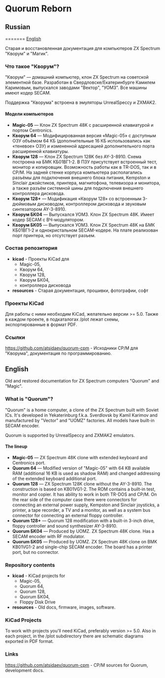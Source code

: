 # Quorum Reborn

## Russian
=======
[English](#english)

Старая и восстановленная документация для компьютеров ZX Spectrum "Кворум" и "Магик".

### Что такое "Кворум"?

"Кворум" — домашний компьютер, клон ZX Spectrum на советской элементной базе.
Разработан в Свердловске/Екатеринбурге Камилем Каримовым, выпускался заводами
"Вектор", "УОМЗ". Все машины имеют кодер SECAM.

Поддержка "Кворума" встроена в эмуляторы UnrealSpeccy и ZXMAK2.

#### Модели компьютеров

- **Magic-05** — Клон ZX Spectrum 48K с расширенной клавиатурой и портом Centronics.
- **Кворум 64** — Модифицированная версия «Magic-05» с доступным ОЗУ объёмом 64 КБ
   (дополнительные 16 КБ использовались как «теневое» ОЗУ) и измененной адресацией
   дополнительного порта расширенной клавиатуры.
- **Кворум 128** — Клон ZX Spectrum 128K без AY-3-8910. Схема построена на БМК
   КБ01ВГ1-2. В ПЗУ присутствует встроенный тест, монитор и копировщик. Возможность
   работы как в TR-DOS, так и в CP/M. На задней стенке корпуса компьютера располагались
   разъёмы для подключения внешнего блока питания, Kempston и Sinclair джойстиков,
   принтера, магнитофона, телевизора и монитора, а также разъём системной шины для
   подключения внешнего контроллера дисковода.
- **Кворум 128+** — Модификация «Кворум 128» со встроенным 3-дюймовым дисководом,
   контроллером дисковода и звуковым синтезатором AY-3-8910.
- **Кворум БК04** — Выпускался УОМЗ. Клон ZX Spectrum 48K. Имеет кодер SECAM с
   ВЧ-модулятором.
- **Кворум БК05** — Выпускался УОМЗ. Клон ZX Spectrum 48K на БМК КБ01ВГ1-2 и
   однокристальном SECAM-кодере. На плате реализован порт принтера, но отсутствует
   разъем.

### Состав репозитория

- **kicad** - Проекты KiCad для
   - Magic-05,
   - Кворум 64,
   - Кворум 128,
   - Кворум БК04,
   - контроллера дисковода
- **resources** - Старая документация, прошивки, фотографии, софт

### Проекты KiCad

Для работы с ними необходим KiCad, желательно версии >= 5.0.
Также в каждом проекте, в подкаталогах /plot лежат схемы, экспортированные в формат PDF.

### Ссылки

https://github.com/atsidaev/quorum-cpm - Исходники CP/M для "Кворума", документация 
по программированию.

## English

Old and restored documentation for ZX Spectrum computers "Quorum" and "Magic".

### What is "Quorum"?

"Quorum" is a home computer, a clone of the ZX Spectrum built with Soviet ICs.
It's developed in Yekaterinburg f.k.a. Sverdlovsk by Kamil Karimov and manufactured by "Vector" and "UOMZ"
factories. All models have built-in SECAM encoder.

Quorum is supported by UnrealSpeccy and ZXMAK2 emulators.

#### The lineup

- **Magic-05** — ZX Spectrum 48K clone with extended keyboard and Centronics port.
- **Quorum 64** — Modified version of "Magic-05" with 64 KB available RAM (additional
   16 KB is used as shadow RAM) and changed addressing of the extended keyboard
   additional port.
- **Quorum 128** — ZX Spectrum 128K clone without the AY-3-8910. The construction 
   is based on KB01VG1-2. The ROM contains a built-in test, monitor and copier.
   It has ability to work in both TR-DOS and CP/M. On the rear side of the computer
   case there were connectors for connecting an external power supply, Kempston and
   Sinclair joysticks, a printer, a tape recorder, a TV and a monitor, as well as a
   system bus connector for connecting an external floppy controller.
- **Quorum 128+** — Quorum 128 modification with a built-in 3-inch drive,
   floppy controller and sound synthesizer AY-3-8910.
- **Quorum БК04** — Produced by UOMZ. ZX Spectrum 48K clone. Has a SECAM encoder with
   RF modulator.
- **Quorum БК05** — Produced by UOMZ. ZX Spectrum 48K clone on BMK KB01VG1-2 and
   single-chip SECAM encoder. The board has a printer port, but no connector.

### Repository contents

- **kicad** - KiCad projects for
   - Magic-05,
   - Quorum 64,
   - Quorum 128,
   - Quorum БК04,
   - Floppy Disk Drive
- **resources** - Old docs, firmware, images, software.

### KiCad Projects

To work with projects you'll need KiCad, preferably version >= 5.0.
Also in each project, in the /plot subdirectory there are schematic diagrams 
exported in PDF format.

### Links

https://github.com/atsidaev/quorum-cpm - CP/M sources for Quorum,
development docs.
